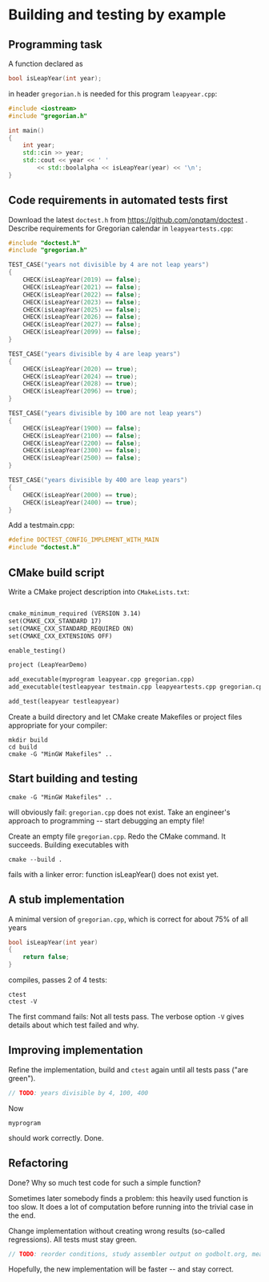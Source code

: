# Building and testing by example
## Programming task
A function declared as
```cpp
bool isLeapYear(int year);
```
in header `gregorian.h` is needed for this program `leapyear.cpp`:
```cpp
#include <iostream>
#include "gregorian.h"

int main()
{
	int year;
	std::cin >> year;
	std::cout << year << ' ' 
		<< std::boolalpha << isLeapYear(year) << '\n';
}
```

## Code requirements in automated tests first
Download the latest `doctest.h` from https://github.com/onqtam/doctest .
Describe requirements for Gregorian calendar in `leapyeartests.cpp`:
```cpp
#include "doctest.h"
#include "gregorian.h"

TEST_CASE("years not divisible by 4 are not leap years")
{
	CHECK(isLeapYear(2019) == false);
	CHECK(isLeapYear(2021) == false);
	CHECK(isLeapYear(2022) == false);
	CHECK(isLeapYear(2023) == false);
	CHECK(isLeapYear(2025) == false);
	CHECK(isLeapYear(2026) == false);
	CHECK(isLeapYear(2027) == false);
	CHECK(isLeapYear(2099) == false);
}

TEST_CASE("years divisible by 4 are leap years")
{
	CHECK(isLeapYear(2020) == true);
	CHECK(isLeapYear(2024) == true);
	CHECK(isLeapYear(2028) == true);
	CHECK(isLeapYear(2096) == true);
}

TEST_CASE("years divisible by 100 are not leap years")
{
	CHECK(isLeapYear(1900) == false);
	CHECK(isLeapYear(2100) == false);
	CHECK(isLeapYear(2200) == false);
	CHECK(isLeapYear(2300) == false);
	CHECK(isLeapYear(2500) == false);
}

TEST_CASE("years divisible by 400 are leap years")
{
	CHECK(isLeapYear(2000) == true);
	CHECK(isLeapYear(2400) == true);
}
```
Add a testmain.cpp:
```cpp
#define DOCTEST_CONFIG_IMPLEMENT_WITH_MAIN
#include "doctest.h"
```

## CMake build script
Write a CMake project description into `CMakeLists.txt`:
```txt

cmake_minimum_required (VERSION 3.14)
set(CMAKE_CXX_STANDARD 17)
set(CMAKE_CXX_STANDARD_REQUIRED ON)
set(CMAKE_CXX_EXTENSIONS OFF)

enable_testing()

project (LeapYearDemo)

add_executable(myprogram leapyear.cpp gregorian.cpp)
add_executable(testleapyear testmain.cpp leapyeartests.cpp gregorian.cpp)

add_test(leapyear testleapyear)
```
Create a build directory and let CMake create Makefiles or project files appropriate for your compiler:
```
mkdir build
cd build
cmake -G "MinGW Makefiles" ..
```

## Start building and testing
```
cmake -G "MinGW Makefiles" ..
```
will obviously fail: `gregorian.cpp` does not exist.
Take an engineer's approach to programming -- start debugging an empty file!

Create an empty file `gregorian.cpp`. Redo the CMake command. It succeeds. 
Building executables with
```
cmake --build .
```
fails with a linker error: function isLeapYear() does not exist yet.

## A stub implementation
A minimal version of `gregorian.cpp`, which is correct for about 75% of all years
```cpp
bool isLeapYear(int year)
{
	return false;
}
```
compiles, passes 2 of 4 tests:
```
ctest
ctest -V
```
The first command fails: Not all tests pass.
The verbose option `-V` gives details about which test failed and why.

## Improving implementation
Refine the implementation, build and `ctest` again until all tests pass ("are green").
```cpp
// TODO: years divisible by 4, 100, 400
```
Now 
```
myprogram
```
should work correctly. Done.

## Refactoring
Done? Why so much test code for such a simple function?

Sometimes later somebody finds a problem: this heavily used function is too slow.
It does a lot of computation before running into the trivial case in the end.

Change implementation without creating wrong results (so-called regressions).
All tests must stay green.
```cpp
// TODO: reorder conditions, study assembler output on godbolt.org, measure performance
```
Hopefully, the new implementation will be faster -- and stay correct.
